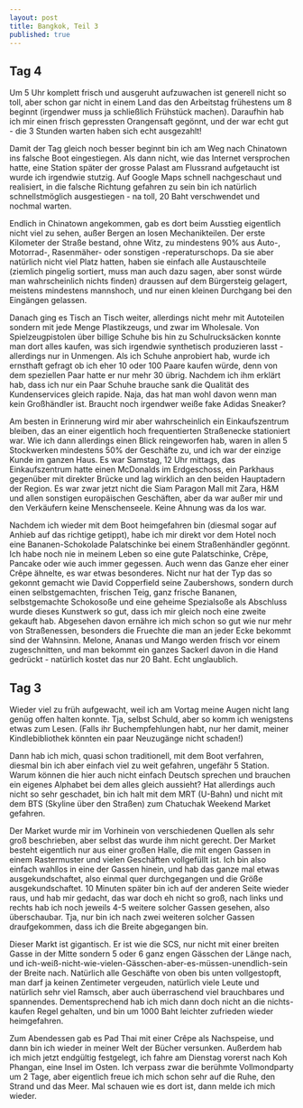 ```yaml
---
layout: post
title: Bangkok, Teil 3
published: true
---
```


## Tag 4

Um 5 Uhr komplett frisch und ausgeruht aufzuwachen ist generell nicht so toll, aber schon gar nicht in einem Land das den Arbeitstag frühestens um 8 beginnt (irgendwer muss ja schließlich Frühstück machen). Daraufhin hab ich mir einen frisch gepressten Orangensaft gegönnt, und der war echt gut - die 3 Stunden warten haben sich echt ausgezahlt!

Damit der Tag gleich noch besser beginnt bin ich am Weg nach Chinatown ins falsche Boot eingestiegen.  Als dann nicht, wie das Internet versprochen hatte, eine Station später der grosse Palast am Flussrand aufgetaucht ist wurde ich irgendwie stutzig. Auf Google Maps schnell nachgeschaut und realisiert, in die falsche Richtung gefahren zu sein bin ich natürlich schnellstmöglich ausgestiegen - na toll, 20 Baht verschwendet und nochmal warten. 

Endlich in Chinatown angekommen, gab es dort beim Ausstieg eigentlich nicht viel zu sehen, außer Bergen an losen Mechanikteilen. Der erste Kilometer der Straße bestand, ohne Witz, zu mindestens 90% aus Auto-, Motorrad-, Rasenmäher- oder sonstigen -reperaturschops. Da sie aber natürlich nicht viel Platz hatten, haben sie einfach alle Austauschteile (ziemlich pingelig sortiert, muss man auch dazu sagen, aber sonst würde man wahrscheinlich nichts finden) draussen auf dem Bürgersteig gelagert, meistens mindestens mannshoch, und nur einen kleinen Durchgang bei den Eingängen gelassen. 

Danach ging es Tisch an Tisch weiter, allerdings nicht mehr mit Autoteilen sondern mit jede Menge Plastikzeugs, und zwar im Wholesale. Von Spielzeugpistolen über billige Schuhe bis hin zu Schulrucksäcken konnte man dort alles kaufen, was sich irgendwie synthetisch produzieren lasst - allerdings nur in Unmengen. Als ich Schuhe anprobiert hab, wurde ich ernsthaft gefragt ob ich eher 10 oder 100 Paare kaufen würde, denn von dem speziellen Paar hatte er nur mehr 30 übrig. Nachdem ich ihm erklärt hab, dass ich nur ein Paar Schuhe brauche sank die Qualität des Kundenservices gleich rapide. Naja, das hat man wohl davon wenn man kein Großhändler ist. Braucht noch irgendwer weiße fake Adidas Sneaker?

Am besten in Erinnerung wird mir aber wahrscheinlich ein Einkaufszentrum bleiben, das an einer eigentlich hoch frequentierten Straßenecke stationiert war. Wie ich dann allerdings einen Blick reingeworfen hab, waren in allen 5 Stockwerken mindestens 50% der Geschäfte zu, und ich war der einzige Kunde  im ganzen Haus. Es war Samstag, 12 Uhr mittags, das Einkaufszentrum hatte einen McDonalds im Erdgeschoss, ein Parkhaus gegenüber mit direkter Brücke und lag wirklich an den beiden Hauptadern der Region. Es war zwar jetzt nicht die Siam Paragon Mall mit Zara, H&M  und allen sonstigen europäischen Geschäften, aber da war außer mir und den Verkäufern keine Menschenseele. Keine Ahnung was da los war. 

Nachdem ich wieder mit dem Boot heimgefahren bin (diesmal sogar auf Anhieb auf das richtige getippt), habe ich mir direkt vor dem Hotel noch eine Bananen-Schokolade Palatschinke bei einem Straßenhändler gegönnt. Ich habe noch nie in meinem Leben so eine gute Palatschinke, Crêpe, Pancake oder wie auch immer gegessen. Auch wenn das Ganze eher einer Crêpe ähnelte, es war etwas besonderes. Nicht nur hat der Typ das so gekonnt gemacht wie David Copperfield seine Zaubershows, sondern durch einen selbstgemachten, frischen Teig, ganz frische Bananen, selbstgemachte Schokosoße und eine geheime Spezialsoße als Abschluss wurde dieses Kunstwerk so gut, dass ich mir gleich noch eine zweite gekauft hab. Abgesehen davon ernähre ich mich schon so gut wie nur mehr von Straßenessen, besonders die Fruechte die man an jeder Ecke bekommt sind der Wahnsinn. Melone, Ananas und Mango werden frisch vor einem zugeschnitten, und man bekommt ein ganzes Sackerl davon in die Hand gedrückt - natürlich kostet das nur 20 Baht. Echt unglaublich.

## Tag 3

Wieder viel zu früh aufgewacht, weil ich am Vortag meine Augen nicht lang genüg offen halten konnte. Tja, selbst Schuld, aber so komm ich wenigstens etwas zum Lesen. (Falls ihr Buchempfehlungen habt, nur her damit, meiner Kindlebibliothek könnten ein paar Neuzugänge nicht schaden!)

Dann hab ich mich, quasi schon traditionell, mit dem Boot verfahren, diesmal bin ich aber einfach viel zu weit gefahren, ungefähr 5 Station. Warum können die hier auch nicht einfach Deutsch sprechen und brauchen ein eigenes Alphabet bei dem alles gleich aussieht? Hat allerdings auch nicht so sehr geschadet, bin ich halt mit dem MRT (U-Bahn) und nicht mit dem BTS (Skyline über den Straßen) zum Chatuchak Weekend Market gefahren.

Der Market wurde mir im Vorhinein von verschiedenen Quellen als sehr groß beschrieben, aber selbst das wurde ihm nicht gerecht. Der Market besteht eigentlich nur aus einer großen Halle, die mit engen Gassen in einem Rastermuster und vielen Geschäften vollgefüllt ist. Ich bin also einfach wahllos in eine der Gassen hinein, und hab das ganze mal etwas ausgekundschaftet, also einmal quer durchgegangen und die Größe ausgekundschaftet. 10 Minuten später bin ich auf der anderen Seite wieder raus, und hab mir gedacht, das war doch eh nicht so groß, nach links und rechts hab ich noch jeweils 4-5 weitere solcher Gassen gesehen, also überschaubar. Tja, nur bin ich nach zwei weiteren solcher Gassen draufgekommen, dass ich die Breite abgegangen bin. 

Dieser Markt ist gigantisch. Er ist wie die SCS, nur nicht mit einer breiten Gasse in der Mitte sondern 5 oder 6 ganz engen Gässchen der Länge nach, und ich-weiß-nicht-wie-vielen-Gässchen-aber-es-müssen-unendlich-sein der Breite nach. Natürlich alle Geschäfte von oben bis unten vollgestopft, man darf ja keinen Zentimeter vergeuden, natürlich viele Leute und natürlich sehr viel Ramsch, aber auch überraschend viel brauchbares und spannendes. Dementsprechend hab ich mich dann doch nicht an die nichts-kaufen Regel gehalten, und bin um 1000 Baht leichter zufrieden wieder heimgefahren.

Zum Abendessen gab es Pad Thai mit einer Crêpe als Nachspeise, und dann bin ich wieder in meiner Welt der Bücher versunken. Außerdem hab ich mich jetzt endgültig festgelegt, ich fahre am Dienstag vorerst nach Koh Phangan, eine Insel im Osten. Ich verpass zwar die berühmte Vollmondparty um 2 Tage, aber eigentlich freue ich mich schon sehr auf die Ruhe, den Strand und das Meer. Mal schauen wie es dort ist, dann melde ich mich wieder.